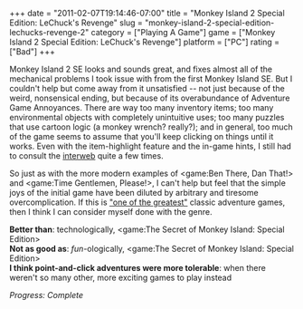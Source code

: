 +++
date = "2011-02-07T19:14:46-07:00"
title = "Monkey Island 2 Special Edition: LeChuck's Revenge"
slug = "monkey-island-2-special-edition-lechucks-revenge-2"
category = ["Playing A Game"]
game = ["Monkey Island 2 Special Edition: LeChuck's Revenge"]
platform = ["PC"]
rating = ["Bad"]
+++

Monkey Island 2 SE looks and sounds great, and fixes almost all of the mechanical problems I took issue with from the first Monkey Island SE.  But I couldn't help but come away from it unsatisfied -- not just because of the weird, nonsensical ending, but because of its overabundance of Adventure Game Annoyances.  There are way too many inventory items; too many environmental objects with completely unintuitive uses; too many puzzles that use cartoon logic (a monkey wrench? really?); and in general, too much of the game seems to assume that you'll keep clicking on things until it works.  Even with the item-highlight feature and the in-game hints, I still had to consult the <a href="http://www.gamefaqs.com/pc/991336-monkey-island-2-special-edition-lechucks-revenge/faqs">interweb</a> quite a few times.

So just as with the more modern examples of <game:Ben There, Dan That!> and <game:Time Gentlemen, Please!>, I can't help but feel that the simple joys of the initial game have been diluted by arbitrary and tiresome overcomplication.  If this is <a href="http://en.wikipedia.org/wiki/Monkey_Island_2#Reception">"one of the greatest"</a> classic adventure games, then I think I can consider myself done with the genre.

<b>Better than</b>: technologically, <game:The Secret of Monkey Island: Special Edition>  
<b>Not as good as</b>: <i>fun</i>-ologically, <game:The Secret of Monkey Island: Special Edition>  
<b>I think point-and-click adventures were more tolerable</b>: when there weren't so many other, more exciting games to play instead

<i>Progress: Complete</i>